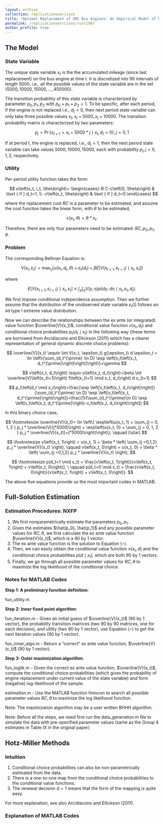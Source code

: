 ```yaml
---
layout: archive
collection: replicationexercises
title: "Optimal Replacement of GMC Bus Engines: An Empirical Model of Harold Zurcher"
permalink: /replicationexercises/rust1987
author_profile: true
---
```


## The Model

### State Variable

The unique state variable $x_t$ is the the accumulated mileage (since last replacement) on the bus engine at time $t$. It is discretized into 90 intervals of length 5000, i.e., all the possible values of the state variable are in the set $\{5000, 10000, 15000, \ldots, 450000\}$.

The transition probability of this state variable is characterized by parameter $p_0,p_1,p_2$ with $p_0 + p_1 + p_2 = 1$. To be specific, after each period, if the engine is not replaced i.e., $d_t = 0$, then next period state variable can only take three possible values $x_t, x_t + 5000, x_t+10000$. The transition probability matrix is characterized by two parameters:

$$
p_j = \operatorname{Pr}\{x_{t+1} = x_t + 5000*j \mid x_t, d_t=0\}, j = 0, 1
$$

If at period $t$, the engine is replaced, i.e., $d_t = 1$, then the next period state variable can take values $5000, 10000, 15000$, each with probability $p_j, j=0,1,2$, respectively.

### Utility

Per-period utility function takes the form:

$$
u\left(x_t, i_t, \theta\right)= \begin{cases}-R C-c\left(0, \theta\right) & \text { if } d_t=1, \\ -c\left(x_t, \theta\right) & \text { if } d_t=0.\end{cases}
$$

where the replacement cost $RC$ is a parameter to be estimated, and assume the cost function takes the linear form, with $\theta$ to be estimated,

$$
c(x_t,\theta) = \theta * x_t.
$$

Therefore, there are only four parameters need to be estimated: $RC, p_0, p_1, \theta$.

### Problem

The corresponding Bellman Equation is:

$$
V(x_t, \varepsilon_t) = \max_{i_t} \bigl\{u(x_t, d_t, \theta) + \varepsilon_t(d_t) + \beta E\left[ V\left( x_{t+1}, \varepsilon_{t+1} \right) \mid x_t, \varepsilon_t \right]\bigl\}
$$

where

$$
E\left[ V\left( x_{t+1}, \varepsilon_{t+1} \right) \mid x_t, \varepsilon_t \right] \equiv \int_y \int_\eta V(y, \eta) p\left(d y, d \eta \mid x_t, \varepsilon_t, d_t\right).
$$

We first impose conditional independence assumption. Then we further assume that the distribution of the unobserved state variable $\varepsilon_t(i)$ follows an iid type I extreme value distribution. 

Now we can describe the relationships between the ex ante (or integrated) value function $\overline{V}(x_t)$, conditional value function $v\left(x_t, d_t\right)$ and conditional choice probabilities $p_t\left(d_t \mid x_t\right)$ in the following way (these terms are borrowed from Arcidiacono and Ellickson (2011) which has a clearer representation of general dynamic discrete choice problems):

$$
\overline{V}(x_t) \equiv \int V(x_t, \epsilon_t) g(\epsilon_t) d \epsilon_t = \ln \left\{\sum_{d_t^{\prime} \in D} \exp \left[v_t\left(x_t, d_t^{\prime}\right)\right]\right\}+\gamma
$$

$$
v\left(x_t, d_t\right) \equiv u\left(x_t, d_t\right)+\beta \int \overline{V}\left(x_{t+1}\right) f\left(x_{t+1} \mid x_t, d_t\right) d x_{t+1}
$$

$$
p_t\left(d_t \mid x_t\right)=\frac{\exp \left[v_t\left(x_t, d_t\right)\right]}{\sum_{d_t^{\prime} \in D} \exp \left[v_t\left(x_t, d_t^{\prime}\right)\right]}=\frac{1}{\sum_{d_t^{\prime}\in D} \exp \left[v_t\left(x_t, d_t^{\prime}\right)-v_t\left(x_t, d_t\right)\right]}
$$

In this binary choice case, 

$$
\footnotesize
\overline{V}(x_t)= \ln \left\{ \exp\left(u(x_t, 1) + \sum_{j = 0, 1, 2 } p_j * \overline{V}(j*5000)\right) + \exp\left(u(x_t, 0) + \sum_{j = 0, 1, 2 } p_j * \overline{V}(x_{t}+j*5000)\right)\right\};  \qquad (\star)
$$

$$
\footnotesize
v\left(x_t, 1\right) = u(x_t, 1) + \beta * \left( \sum_{j =0,1,2} p_j * \overline{V}(x_t) \right), \qquad v\left(x_t, 0\right) = u(x_t, 0) + \beta * \left( \sum_{j =0,1,2} p_j * \overline{V}(x_t) \right);
$$

$$
\footnotesize
p(d_t=1 \mid x_t) = \frac{v\left(x_t, 1\right)}{v\left(x_t, 1\right) + v\left(x_t, 0\right)}, \ \qquad p(d_t=0 \mid x_t) = \frac{v\left(x_t, 0\right)}{v\left(x_t, 1\right) + v\left(x_t, 0\right)}.
$$

The above five equations provide us the most important codes in MATLAB.

## Full-Solution Estimation

### Estimation Procedures: NXFP

1. We first nonparametrically estimate the parameters $p_0, p_1$.
2. Given the estimates $\hat{p_0}, \hat{p_1}$ and any possible parameter values for $RC, \theta$, we first calculate the ex ante value function $\overline{V}(x_t)$, which is a 90 by 1 vector.
3. The ex ante value function is the solution to Equation $(\star)$.
4. Then, we can easily obtain the conditional value function $v(x_t, d)$ and the conditional choice probabilities $p(d\mid x_t)$, which are both 90 by 1 vectors. 
5. Finally, we go through all possible parameter values for $RC, \theta$ to maximize the log likelihood of the conditional choice.

### Notes for MATLAB Codes

**Step 1: A preliminary function definition**: 

fun_utility.m

**Step 2: Inner fixed point algorithm**: 

fun_iteration.m - Given an initial guess of $\overline{V}(x_t)$ (90 by 1 vector), the probability transition matrices (two 90 by 90 matrices, one for each  decision), and utility (two 90 by 1 vector), use Equation $(\star)$ to get the next iteration values (90 by 1 vector).

fun_inner_algo.m - Return a “correct” ex ante value function, $\overline{V}(x_t)$ (90 by 1 vector).

**Step 3: Outer maximization algorithm**:

fun_loglik.m - Given the correct ex ante value function, $\overline{V}(x_t)$, compute the conditional choice probabilities  (which gives the probability of engine replacement under  current value of the state variable) and form (negative) log-likelihood of the sample.

estimation.m - Use the MATLAB function fmincon to search all possible parameter values  $RC, \theta$ to maximize the log likelihood function.

Note: The maximization algorithm may be a user written BHHH algorithm.

Note: Before all the steps, we need first run the data_generation.m file to simulate the data with pre-specified parameter values (same as the Group 4 estimates in Table IX in the original paper)

## Hotz-Miller Methods

### Intuition

1. Conditional choice probabilities can also be non-parametrically estimated from the data.
2. There is a one-to-one map from the conditional choice probabilities to the conditional value functions.
3. The renewal decision $d=  1$ means that the form of the mapping is quite easy.

For more explanation, see also Arcidiacono and Ellickson (2011).

### Explanation of MATLAB Codes